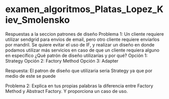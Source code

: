 # examen_algoritmos_Platas_Lopez_Kiev_Smolensko

Respuestas a la seccion patrones de diseño
  Problema 1: Un cliente requiere utilizar sendgrid para envíos de email, pero otro cliente
  requiere enviarlos por mandril. Se quiere evitar el uso de IF, y realizar un diseño en donde
  podamos utilizar más servicios en caso de que un cliente requiera alguno en específico ¿Qué
  patrón de diseño utilizarías y por qué?
              Opción 1: Strategy
              Opción 2: Factory Method
              Opción 3: Adapter
  
  Respuesta: El patron de diseño que utilizaria seria Strategy ya que por medio de este se puede  
              
              
Problema 2: Explica en tus propias palabras la diferencia entre Factory Method y Abstract
Factory. Y proporciona un caso de uso.
